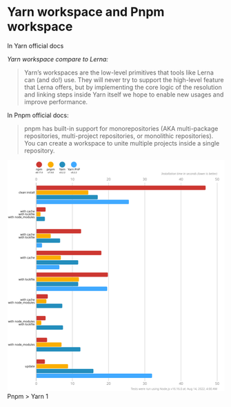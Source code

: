 # Yarn workspace and Pnpm workspace

<div v-click-hide>

In Yarn official docs

<i>Yarn workspace compare to Lerna: </i>

> Yarn’s workspaces are the low-level primitives that tools like Lerna can (and do!) use. They will never try to support the high-level feature that Lerna offers, but by implementing the core logic of the resolution and linking steps inside Yarn itself we hope to enable new usages and improve performance.

<!-- From other way, yarn and yarn workspace have do lost of works that Lerna does  -->


In Pnpm official docs:

> pnpm has built-in support for monorepositories (AKA multi-package repositories, multi-project repositories, or monolithic repositories). You can create a workspace to unite multiple projects inside a single repository.

<!-- Pnpm say: my workspaces == monorepo -->

</div>

<div class="flex items-center h-11/12">
  <div v-click="1" class="w-1/2 h-full">
    <img class="h-full" src="/pnpm-benchmark.svg" />
  </div>
  <div v-click="2" class="w-1/2 h-full text-center flex items-center justify-center" >
    <span class="text-6xl">Pnpm > Yarn 1</span>
  </div>
</div>

<style>
  .slidev-page-11,
  .slidev-layout.my-custom-layout {
    .slidev-vclick-target {
      transition: all 500ms ease;
    }

    .slidev-vclick-hidden {
      transform:  scale(0);
      position: absolute;
    }
  }
</style>
